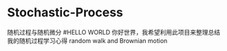 # Stochastic-Process
随机过程与随机微分
#HELLO WORLD 
你好世界，我希望利用此项目来整理总结我的随机过程学习心得
random walk and Brownian motion
